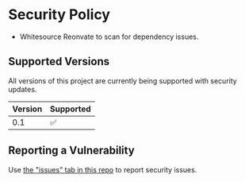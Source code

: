 # Security Policy

- Whitesource Reonvate to scan for dependency issues.

## Supported Versions

All versions of this project are currently being supported with security updates.

| Version | Supported          |
| ------- | ------------------ |
| 0.1     | :white_check_mark: |              |

## Reporting a Vulnerability

Use [the "issues" tab in this repo](https://github.com/devsecfranklin/cloud-scripts/issues) to report security issues.
